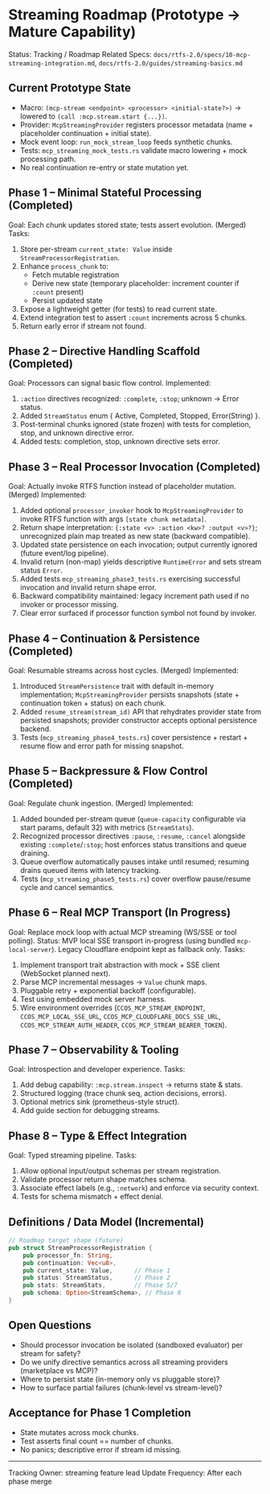 # Streaming Roadmap (Prototype → Mature Capability)

Status: Tracking / Roadmap
Related Specs: `docs/rtfs-2.0/specs/10-mcp-streaming-integration.md`, `docs/rtfs-2.0/guides/streaming-basics.md`

## Current Prototype State
- Macro: `(mcp-stream <endpoint> <processor> <initial-state?>)` → lowered to `(call :mcp.stream.start {...})`.
- Provider: `McpStreamingProvider` registers processor metadata (name + placeholder continuation + initial state).
- Mock event loop: `run_mock_stream_loop` feeds synthetic chunks.
- Tests: `mcp_streaming_mock_tests.rs` validate macro lowering + mock processing path.
- No real continuation re-entry or state mutation yet.

## Phase 1 – Minimal Stateful Processing (Completed)
Goal: Each chunk updates stored state; tests assert evolution. (Merged)
Tasks:
1. Store per-stream `current_state: Value` inside `StreamProcessorRegistration`.
2. Enhance `process_chunk` to:
   - Fetch mutable registration
   - Derive new state (temporary placeholder: increment counter if `:count` present)
   - Persist updated state
3. Expose a lightweight getter (for tests) to read current state.
4. Extend integration test to assert `:count` increments across 5 chunks.
5. Return early error if stream not found.

## Phase 2 – Directive Handling Scaffold (Completed)
Goal: Processors can signal basic flow control.
Implemented:
1. `:action` directives recognized: `:complete`, `:stop`; unknown → Error status.
2. Added `StreamStatus` enum { Active, Completed, Stopped, Error(String) }.
3. Post-terminal chunks ignored (state frozen) with tests for completion, stop, and unknown directive error.
4. Added tests: completion, stop, unknown directive sets error.

## Phase 3 – Real Processor Invocation (Completed)
Goal: Actually invoke RTFS function instead of placeholder mutation. (Merged)
Implemented:
1. Added optional `processor_invoker` hook to `McpStreamingProvider` to invoke RTFS function with args `[state chunk metadata]`.
2. Return shape interpretation: `{:state <v> :action <kw>? :output <v>?}`; unrecognized plain map treated as new state (backward compatible).
3. Updated state persistence on each invocation; output currently ignored (future event/log pipeline).
4. Invalid return (non-map) yields descriptive `RuntimeError` and sets stream status `Error`.
5. Added tests `mcp_streaming_phase3_tests.rs` exercising successful invocation and invalid return shape error.
6. Backward compatibility maintained: legacy increment path used if no invoker or processor missing.
7. Clear error surfaced if processor function symbol not found by invoker.

## Phase 4 – Continuation & Persistence (Completed)
Goal: Resumable streams across host cycles. (Merged)
Implemented:
1. Introduced `StreamPersistence` trait with default in-memory implementation; `McpStreamingProvider` persists snapshots (state + continuation token + status) on each chunk.
2. Added `resume_stream(stream_id)` API that rehydrates provider state from persisted snapshots; provider constructor accepts optional persistence backend.
3. Tests (`mcp_streaming_phase4_tests.rs`) cover persistence + restart + resume flow and error path for missing snapshot.

## Phase 5 – Backpressure & Flow Control (Completed)
Goal: Regulate chunk ingestion. (Merged)
Implemented:
1. Added bounded per-stream queue (`queue-capacity` configurable via start params, default 32) with metrics (`StreamStats`).
2. Recognized processor directives `:pause`, `:resume`, `:cancel` alongside existing `:complete`/`:stop`; host enforces status transitions and queue draining.
3. Queue overflow automatically pauses intake until resumed; resuming drains queued items with latency tracking.
4. Tests (`mcp_streaming_phase5_tests.rs`) cover overflow pause/resume cycle and cancel semantics.

## Phase 6 – Real MCP Transport (In Progress)
Goal: Replace mock loop with actual MCP streaming (WS/SSE or tool polling).
Status: MVP local SSE transport in-progress (using bundled `mcp-local-server`). Legacy Cloudflare endpoint kept as fallback only.
Tasks:
1. Implement transport trait abstraction with mock + SSE client (WebSocket planned next).
2. Parse MCP incremental messages → `Value` chunk maps.
3. Pluggable retry + exponential backoff (configurable).
4. Test using embedded mock server harness.
5. Wire environment overrides (`CCOS_MCP_STREAM_ENDPOINT`, `CCOS_MCP_LOCAL_SSE_URL`, `CCOS_MCP_CLOUDFLARE_DOCS_SSE_URL`, `CCOS_MCP_STREAM_AUTH_HEADER`, `CCOS_MCP_STREAM_BEARER_TOKEN`).

## Phase 7 – Observability & Tooling
Goal: Introspection and developer experience.
Tasks:
1. Add debug capability: `:mcp.stream.inspect` → returns state & stats.
2. Structured logging (trace chunk seq, action decisions, errors).
3. Optional metrics sink (prometheus-style struct).
4. Add guide section for debugging streams.

## Phase 8 – Type & Effect Integration
Goal: Typed streaming pipeline.
Tasks:
1. Allow optional input/output schemas per stream registration.
2. Validate processor return shape matches schema.
3. Associate effect labels (e.g., `:network`) and enforce via security context.
4. Tests for schema mismatch + effect denial.

## Definitions / Data Model (Incremental)
```rust
// Roadmap target shape (future)
pub struct StreamProcessorRegistration {
    pub processor_fn: String,
    pub continuation: Vec<u8>,
    pub current_state: Value,      // Phase 1
    pub status: StreamStatus,      // Phase 2
    pub stats: StreamStats,        // Phase 5/7
    pub schema: Option<StreamSchema>, // Phase 8
}
```

## Open Questions
- Should processor invocation be isolated (sandboxed evaluator) per stream for safety?
- Do we unify directive semantics across all streaming providers (marketplace vs MCP)?
- Where to persist state (in-memory only vs pluggable store)?
- How to surface partial failures (chunk-level vs stream-level)?

## Acceptance for Phase 1 Completion
- State mutates across mock chunks.
- Test asserts final count == number of chunks.
- No panics; descriptive error if stream id missing.

---
Tracking Owner: streaming feature lead
Update Frequency: After each phase merge
